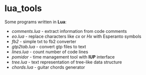 # lua_tools
Some programs written in **Lua**:

* _comments.lua_ - extract information from code comments
* _eo.lua_ - replace characters like _cx_ or _Hx_ with Esperanto symbols
* _fb2_ - simple txt to fb2 converter
* _gtp2tab.lua_ - convert gtp files to text
* _lines.lua_ - count number of code lines
* _pomidor_ - time management tool with **IUP** interface
* _tree.lua_ - text representation of tree-like data structure
* _chords.lua_ - guitar chords generator
